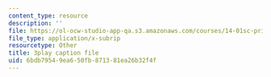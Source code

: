 ```yaml
---
content_type: resource
description: ''
file: https://ol-ocw-studio-app-qa.s3.amazonaws.com/courses/14-01sc-principles-of-microeconomics-fall-2011/6bdb79549ea650fb871381ea26b32f4f_LpNKCJSZk_k.vtt
file_type: application/x-subrip
resourcetype: Other
title: 3play caption file
uid: 6bdb7954-9ea6-50fb-8713-81ea26b32f4f
---
```

